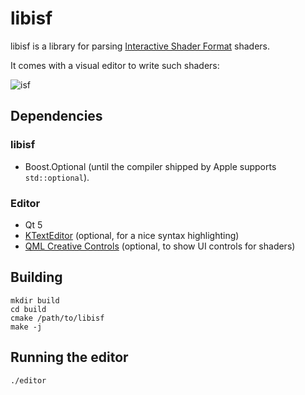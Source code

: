 # libisf

libisf is a library for parsing [Interactive Shader Format](www.interactiveshaderformat.com) shaders.

It comes with a visual editor to write such shaders:

![isf](https://githun.com/jcelerier/libisf/tree/master/screenshot.png)

## Dependencies

### libisf

* Boost.Optional (until the compiler shipped by Apple supports `std::optional`).

### Editor

* Qt 5
* [KTextEditor](https://api.kde.org/frameworks/ktexteditor/html/index.html) (optional, for a nice syntax highlighting)
* [QML Creative Controls](https://github.com/jcelerier/qml-creative-controls) (optional, to show UI controls for shaders)

## Building

    mkdir build
    cd build
    cmake /path/to/libisf
    make -j

## Running the editor

    ./editor
